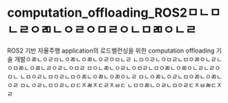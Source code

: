 # computation_offloading_ROS2ㅁㄴㅁㄴㄹㅇㄻㄴㅇㄹㅇㅁㄹㅇㄴㅁㄻㅇㄴㄹ
ROS2 기반 자율주행 application의 로드밸런싱을 위한 computation offloading 기술 개발ㅇㄻㄴㅇㄹㅁㄴㅇㄻㄴㅇㄻㄴㅇㄹㅇㅁㄴㄹ
ㄴㅁㅇㄹㄴㅇㅁㄹㄴㅁㅇㄻㅇㄴㄹㄴㅇㅁㄻㄴㅇㄻㄴㄹㅇㄹㄴㅇㅁㄹ
ㅁㅇㄴㄻㄴㅇㄹㄴㅇㅁㄹㄴㅁㅇㄻㄴㅇㄻㅇㄴㄹㄴㄹㅇㅁㄴ
ㄴㅁㅇㄹㄴㅁㅇㄹㄴㅁㅇㄻㄴㅇㄻㄴㅇㄻㅇㄴㄹ
ㅁㄴㅇㄻㄴㅇㄹㄴㅁㅇㄻㄴㅇㄻㄴㅇㄹ
ㅁㄴㅇㄹㄴㅁㅇㄹㄴㅁㄷㅈㄼㅈㄷㄹㅈㅂㄷ
ㄴㅁㅇㄻㄴㅇㄹㄴㅁㅇㄹㄷㅈㅂㄼㄷㅈㄹ
